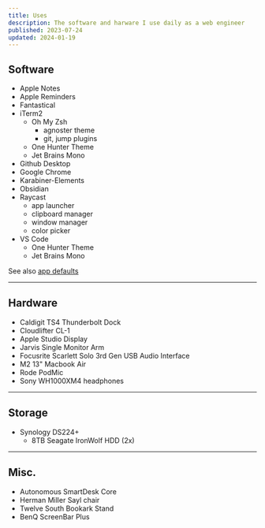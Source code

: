 ```yaml
---
title: Uses
description: The software and harware I use daily as a web engineer
published: 2023-07-24
updated: 2024-01-19
---
```


## Software

- Apple Notes
- Apple Reminders
- Fantastical
- iTerm2
  - Oh My Zsh
    - agnoster theme
    - git, jump plugins
  - One Hunter Theme
  - Jet Brains Mono
- Github Desktop
- Google Chrome
- Karabiner-Elements
- Obsidian
- Raycast
  - app launcher
  - clipboard manager
  - window manager
  - color picker
- VS Code
  - One Hunter Theme
  - Jet Brains Mono

See also [app defaults](/app-defaults)

---

## Hardware

- Caldigit TS4 Thunderbolt Dock
- Cloudlifter CL-1
- Apple Studio Display
- Jarvis Single Monitor Arm
- Focusrite Scarlett Solo 3rd Gen USB Audio Interface
- M2 13" Macbook Air
- Rode PodMic
- Sony WH1000XM4 headphones

---

## Storage

- Synology DS224+
  - 8TB Seagate IronWolf HDD (2x)

---

## Misc.

- Autonomous SmartDesk Core
- Herman Miller Sayl chair
- Twelve South Bookark Stand
- BenQ ScreenBar Plus
